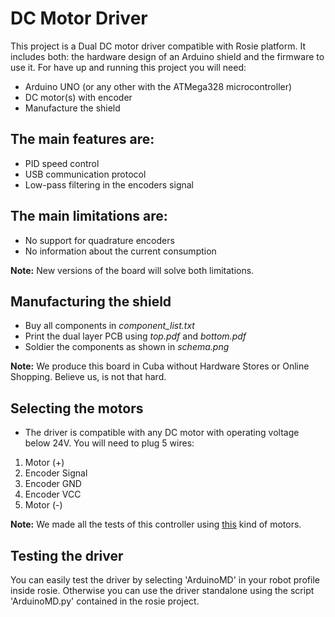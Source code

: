 DC Motor Driver
===============

This project is a Dual DC motor driver compatible with Rosie platform. It includes both: the hardware design of an Arduino shield and the firmware to use it. 
For have up and running this project you will need:
* Arduino UNO (or any other with the ATMega328 microcontroller)
* DC motor(s) with encoder
* Manufacture the shield


The main features are:
----------------------

* PID speed control
* USB communication protocol
* Low-pass filtering in the encoders signal


The main limitations are:
-------------------------

* No support for quadrature encoders
* No information about the current consumption

**Note:** New versions of the board will solve both limitations.


Manufacturing the shield
------------------------
* Buy all components in *component_list.txt*
* Print the dual layer PCB using *top.pdf* and *bottom.pdf*
* Soldier the components as shown in *schema.png*

**Note:** We produce this board in Cuba without Hardware Stores or Online Shopping. Believe us, is not that hard.


Selecting the motors
--------------------
* The driver is compatible with any DC motor with operating voltage below 24V. You will need to plug 5 wires:
1. Motor (+)
2. Encoder Signal
3. Encoder GND
4. Encoder VCC
5. Motor (-)

**Note:** We made all the tests of this controller using [this](https://www.robot-italy.com/it/gearmotor-12vdc-62rpm-encoder.html) kind of motors.


Testing the driver
------------------
You can easily test the driver by selecting 'ArduinoMD' in your robot profile inside rosie. Otherwise you can use the driver standalone using the script 'ArduinoMD.py' contained in the rosie project.

